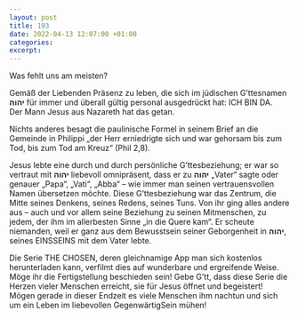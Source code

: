 ```yaml
---
layout: post
title: 193
date: 2022-04-13 12:07:00 +01:00
categories: 
excerpt: 
---
```


Was fehlt uns am meisten?

Gemäß der Liebenden Präsenz zu leben, die sich im jüdischen G’ttesnamen **יהוה** für immer und überall gültig personal ausgedrückt hat: ICH BIN DA.\
Der Mann Jesus aus Nazareth hat das getan.

Nichts anderes besagt die paulinische Formel in seinem Brief an die Gemeinde in Philippi „der Herr erniedrigte sich und war gehorsam bis zum Tod, bis zum Tod am Kreuz“ (Phil 2,8).

Jesus lebte eine durch und durch persönliche G’ttesbeziehung; er war so vertraut mit **יהוה** liebevoll omnipräsent, dass er zu **יהוה** „Vater“ sagte oder genauer „Papa“, „Vati“, „Abba“ – wie immer man seinen vertrauensvollen Namen übersetzen möchte. Diese G’ttesbeziehung war das Zentrum, die Mitte seines Denkens, seines Redens, seines Tuns. Von ihr ging alles andere aus – auch und vor allem seine Beziehung zu seinen Mitmenschen, zu jedem, der ihm im allerbesten Sinne „in die Quere kam“. Er scheute niemanden, weil er ganz aus dem Bewusstsein seiner Geborgenheit in **יהוה**, seines EINSSEINS mit dem Vater lebte.

Die Serie THE CHOSEN, deren gleichnamige App man sich kostenlos herunterladen kann, verfilmt dies auf wunderbare und ergreifende Weise. Möge ihr die Fertigstellung beschieden sein! Gebe G’tt, dass diese Serie die Herzen vieler Menschen erreicht, sie für Jesus öffnet und begeistert! Mögen gerade in dieser Endzeit es viele Menschen ihm nachtun und sich um ein Leben im liebevollen GegenwärtigSein mühen!
